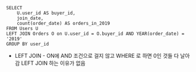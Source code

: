 ```
SELECT 
    U.user_id AS buyer_id,
    join_date,
    count(order_date) AS orders_in_2019
FROM Users U
LEFT JOIN Orders O on U.user_id = O.buyer_id AND YEAR(order_date) = '2019'
GROUP BY user_id
```


- LEFT JOIN - ON에 AND 조건으로 걸지 않고 WHERE 로 하면 0인 것들 다 날아감 LEFT JOIN 하는 이유가 없음
